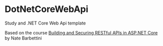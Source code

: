 # DotNetCoreWebApi
Study and .NET Core Web Api template


Based on the course [Building and Securing RESTful APIs in ASP.NET Core](https://www.linkedin.com/learning/building-and-securing-restful-apis-in-asp-dot-net-core-2)
by Nate Barbettini